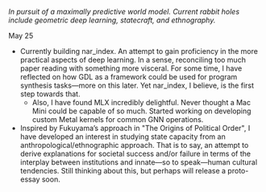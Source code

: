 *In pursuit of a maximally predictive world model. Current rabbit holes include geometric deep learning, statecraft, and ethnography.*

May 25
- Currently building nar_index. An attempt to gain proficiency in the more practical aspects of deep learning. In a sense, reconciling too much paper reading with something more visceral. For some time, I have reflected on how GDL as a framework could be used for program synthesis tasks—more on this later. Yet nar_index, I believe, is the first step towards that.
  - Also, I have found MLX incredibly delightful. Never thought a Mac Mini could be capable of so much. Started working on developing custom Metal kernels for common GNN operations.
- Inspired by Fukuyama’s approach in "The Origins of Political Order", I have developed an interest in studying state capacity from an anthropological/ethnographic approach. That is to say, an attempt to derive explanations for societal success and/or failure in terms of the interplay between institutions and innate—so to speak—human cultural tendencies. Still thinking about this, but perhaps will release a proto-essay soon.
